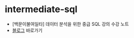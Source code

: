 # intermediate-sql
- [백문이불여일타] 데이터 분석을 위한 중급 SQL 강의 수강 노트
- [블로그](https://6mini.github.io/category/#/SQL) 바로가기